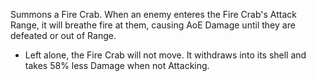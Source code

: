 Summons a Fire Crab. When an enemy enteres the Fire Crab's Attack Range, it will breathe fire at them, causing AoE Damage until they are defeated or out of Range.

- Left alone, the Fire Crab will not move. It withdraws into its shell and takes 58% less Damage when not Attacking.
